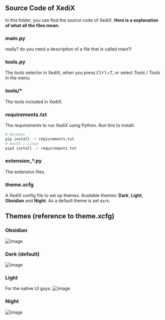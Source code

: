 ## Source Code of XediX
In this folder, you can find the source code of XediX. **Here is a explanation of what all the files mean.**

### main.py
really? do you need a description of a file that is called main?!
### tools.py
The tools selector in XediX, when you press <kbd>Ctrl</kbd>+<kbd>T</kbd>, or select _Tools_ / _Tools_ in the menu.
### tools/*
The tools included in XediX.
### requirements.txt
The requirements to run XediX using Python. Run this to install:
```sh
# Windows
pip install -r reqiurements.txt
# macOS / Linux
pip3 install -r requirements.txt
```
### extension_*.py
The extension files.
### theme.xcfg
A XediX config file to set up themes.
Available themes: **Dark**, **Light**, **Obsidian** and **Night**.
As a default theme is set ```dark```.

## Themes (reference to theme.xcfg)

### Obsidian
![image](https://github.com/user-attachments/assets/99e3fa28-3726-411a-8618-81523ea4c888)

### Dark (default)
![image](https://github.com/user-attachments/assets/1376d058-5d2f-40ab-b5ea-8cd2faa2922c)

### Light
For the native UI guys.
![image](https://github.com/user-attachments/assets/9c2628b2-4d4c-4f44-8bf2-70cbc93afb90)

### Night
![image](https://github.com/user-attachments/assets/f2099e94-8d2a-434f-9867-0d4c1b22129d)
